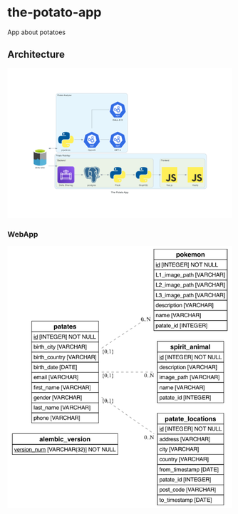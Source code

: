 # the-potato-app
App about potatoes


## Architecture
![architecture diagram](./doc/images/the_potato_app.png)

### WebApp
![entity relation model](./doc/images/er_diagram.png)
